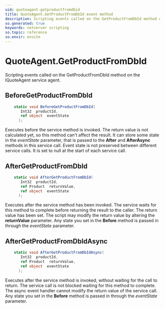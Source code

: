 ```yaml
---
uid: quoteagent-getproductfromdbid
title: QuoteAgent.GetProductFromDbId event method
description: Scripting events called on the GetProductFromDbId method on the QuoteAgent service agent.
so.generated: true
keywords: netserver scripting
so.topic: reference
so.envir: onsite
---
```

# QuoteAgent.GetProductFromDbId

Scripting events called on the <see cref='M:IQuoteAgent.GetProductFromDbId'>GetProductFromDbId</see> method on the <see cref='IQuoteAgent'>IQuoteAgent</see>  service agent.

## BeforeGetProductFromDbId
```cs
    static void BeforeGetProductFromDbId(
       Int32  productId,
       ref object  eventState
      );
```
Executes before the service method is invoked.
The return value is not calculated yet, so this method can't affect the result.
It can store some state in the *eventState* parameter, that is passed to the **After** and **AfterAsync** methods in this service call.
Event state is not preserved between different service calls. It is set to null at the start of each service call.
## AfterGetProductFromDbId
```cs
    static void AfterGetProductFromDbId(
       Int32  productId,
       ref Product  returnValue,
       ref object  eventState
      );
```
Executes after the service method has been invoked. The service waits for this method to complete before returning the result to the caller.
The return value has been set. The script may modify the return value by altering the **returnValue** parameter.
Any state you set in the **Before** method is passed in through the *eventState* parameter.
## AfterGetProductFromDbIdAsync
```cs
    static void AfterGetProductFromDbIdAsync(
       Int32  productId,
       ref Product  returnValue,
       ref object  eventState
      );
```
Executes after the service method is invoked, without waiting for the call to return.
The service call is not blocked waiting for this method to complete.
The async event handler cannot modify the return value of the service call.
Any state you set in the **Before** method is passed in through the *eventState* parameter.

